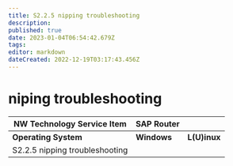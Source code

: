 ```yaml
---
title: S2.2.5 nipping troubleshooting
description: 
published: true
date: 2023-01-04T06:54:42.679Z
tags: 
editor: markdown
dateCreated: 2022-12-19T03:17:43.456Z
---
```


# niping troubleshooting
|NW Technology Service Item|SAP Router||
|---------|---------|---------|
| **Operating System** |**Windows** |**L(U)inux** |
|S2.2.5 nipping troubleshooting  |||